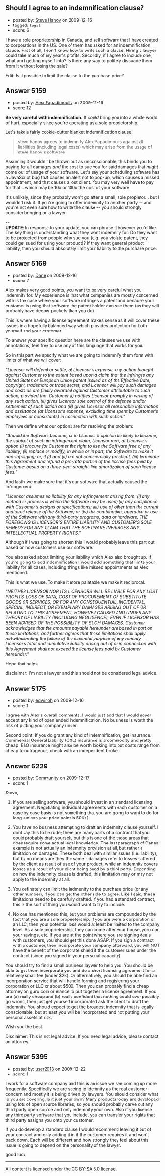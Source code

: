 ## Should I agree to an indemnification clause?

- posted by: [Steve Hanov](https://stackexchange.com/users/-1/1958-steve-hanov) on 2009-12-16
- tagged: `legal`
- score: 6

I have a sole proprietorship in Canada, and sell software that I have created to corporations in the US. One of them has asked for an indemnification clause. First of all, I don't know how to write such a clause. Hiring a lawyer could take much of my year's profits. Secondly, if I agree to include one, what am I getting myself into? Is there any way to politely dissuade them from it without losing the sale?

Edit: Is it possible to limit the clause to the purchase price?



## Answer 5159

- posted by: [Alex Papadimoulis](https://stackexchange.com/users/-1/123-alex-papadimoulis) on 2009-12-16
- score: 12

**Be very careful with indemnification.** It *could* bring you into a whole world of hurt, especially since you're operating as a sole proprietorship.

Let's take a fairly cookie-cutter blanket indemnification clause:

> steve.hanov agrees to indemnify Alex Papadimoulis against all liabilities (including legal costs) which may arise from the usage of steve.hanov's software

Assuming it wouldn't be thrown out as unconscionable, this binds you to paying for all damages *and* the cost to sue you for said damages that *might* come out of usage of your software. Let's say your scheduling software has a JavaScript bug that causes an alert not to pop-up, which causes a missed appointment, and that causes a lost client.  You may very well have to pay for that... which may be 10x or 100x the cost of your software.

It's unlikely, since they probably won't go after a small, sole propietor... but I wouldn't risk it. If you're going to offer indemnity to another party -- and you're not even sure how to write the clause -- you should strongly consider bringing on a lawyer.

--<br />
**UPDATE**: In response to your update, you can phrase it however you'd like. The key thing is understanding what they want indemnity for. Do they want to be protected from people who sue you (e.g. you violate patent, they could get sued for using your product)? If they want general product liability, then you should absolutely limit your liability to the purchase price.


## Answer 5169

- posted by: [Dane](https://stackexchange.com/users/-1/1441-dane) on 2009-12-16
- score: 7

Alex makes very good points, you want to be very careful what you indemnify for.  My experience is that what companies are mostly concerned with is the case where your software infringes a patent and because your customer is using that software the patent holder can sue them (as they will probably have deeper pockets than you do).

This is where having a license agreement makes sense as it will cover these issues in a hopefully balanced way which provides protection for both yourself and your customer.

To answer your specific question here are the clauses we use with annotations,  feel free to use any of this language that works for you.

So in this part we specify what we are going to indemnify them form with limits of what we will cover:

*"Licensor will defend or settle, at Licensor’s expense, any action brought against Customer to the extent based upon a claim that the <company name> infringes any United States or European Union patent issued as of the Effective Date, copyright, trademark or trade secret, and Licensor will pay such damages and costs as are finally awarded against Customer attributable to such action, provided that Customer (i) notifies Licensor promptly in writing of any such action, (ii) gives Licensor sole control of the defense and/or settlement of such action and (iii) gives Licensor all reasonable information and assistance (at Licensor’s expense, excluding time spent by Customer’s employees or consultants) in connection with such action."*

Then we define what our options are for resolving the problem:

*"Should the Software become, or in Licensor’s opinion be likely to become, the subject of such an infringement claim, Licensor may, at Licensor’s option (i) procure for Customer the right to use the Software free of any liability; (ii) replace or modify, in whole or in part, the Software to make it non-infringing; or, if (i) and (ii) are not commercially practical, (iii) terminate this Agreement and refund a pro-rata portion of the license fees paid by Customer based on a three-year straight-line amortization of such license fees."*

And lastly we make sure that it's our software that actually caused the infringement:

*"Licensor assumes no liability for any infringement arising from: (i) any method or process in which the Software may be used; (ii) any compliance with Customer’s designs or specifications; (iii) use of other than the current unaltered release of the Software; or (iv) the combination, operation or use of the Software with any third-party programs, data or hardware.  THE FOREGOING IS LICENSOR’S ENTIRE LIABILITY AND CUSTOMER’S SOLE REMEDY FOR ANY CLAIM THAT THE SOFTWARE INFRINGES ANY INTELLECTUAL PROPERTY RIGHTS."*

Although if I was going to shorten this I would probably leave this part out based on how customers use our software.

You also asked about limiting your liability which Alex also brought up.  If you're going to add indemnification I would add something that limits your liability for all cases, including things like missed appointments as Alex mentioned.

This is what we use.  To make it more palatable we make it reciprocal.

*"NEITHER LICENSOR NOR ITS LICENSORS WILL BE LIABLE FOR ANY LOST PROFITS, LOSS OF DATA, COST OF PROCUREMENT OF SUBSTITUTE GOODS OR SERVICES, OR FOR ANY CONSEQUENTIAL, INCIDENTAL, SPECIAL, INDIRECT, OR EXEMPLARY DAMAGES ARISING OUT OF OR RELATING TO THIS AGREEMENT, HOWEVER CAUSED AND UNDER ANY THEORY OF LIABILITY (INCLUDING NEGLIGENCE), EVEN IF LICENSOR HAS BEEN ADVISED OF THE POSSIBILITY OF SUCH DAMAGES.  Customer acknowledges that the amounts payable hereunder are based in part on these limitations, and further agrees that these limitations shall apply notwithstanding the failure of the essential purpose of any remedy.  Licensor’s total and cumulative liability arising out of or in connection with this Agreement shall not exceed the license fees paid by Customer hereunder."*

Hope that helps.

disclaimer: I'm not a lawyer and this should not be considered legal advice.


## Answer 5175

- posted by: [edwinoh](https://stackexchange.com/users/-1/1598-edwinoh) on 2009-12-16
- score: 1

I agree with Alex's overall comments.  I would just add that I would *never* accept any kind of open ended indemnification.  No business is worth the risk of putting your company under.

Second point:  If you do grant any kind of indemnification, get insurance.  Commercial General Liability (CGL) insurance is a commodity and pretty cheap.  E&O insurance might also be worth looking into but costs range from cheap to outrageous;  check with an independent broker.


## Answer 5229

- posted by: [Community](https://stackexchange.com/users/-1/-1-community) on 2009-12-17
- score: 1

Steve,

1. If you are selling software, you should invest in an standard licensing agreement.  Negotiating individual agreements with each customer on a case by case basis is not something that you are going to want to do for long (unless your price point is 50K+).  

2.  You have no business attempting to draft an indemnity clause yourself.  I dont say this to be rude; there are many parts of a contract that you could probably draft yourself, but this is one of the those areas that does require some actual legal knowledge.  The last paragraph of Danes' example is not actually an indemnity provision at all, but rather a limitation on damages. These both deal with similar issues (i.e. liability), but by no means are they the same - damages refer to losses suffered by the client as result of use of your product, while an indemnity covers losses as a result of your client being sued by a third party. Depending on how the indemnity clause is drafted, this limitation may or may not apply to the indemnity at all.  

3.  You definately can limit the indmenity to the purchase price (or any other number), if you can get the other side to agree.  Like I said, these limitations need to be carefully drafted. If you had a standard contract, this is the sort of thing you would want to try to include.  

4.  No one has mentioned this, but your problems are compounded by the fact that you are a sole proprietership.  If you are were a corporation or an LLC, then your potential loss would at least be limited to the company level.  As a sole proprietership, they can come after your house, yoru car, your savings, etc.  If you are at the point where you are signing deals with customers, you should get this done ASAP.  If you sign a contract with a customer, then incorporate your company afterward, you will NOT have the benefit of the corporate shield if the customer sues under the contract (since you signed in your personal capacity).  
   
You should try to find a small business laywer to help you.  You should be able to get them incorporate you and do a short licensing agreement for a relatively small fee (under $2k).  Or alternatively, you should be able find an incorporation service that will handle forming and registering your corporation or LLC or about $500.  Then you can probably find a cheap attorney on guru.com or elance to put together a license agreement.  If you are (a) really cheap and (b) really confident that nothing could ever possibly go wrong, then just get yourself incorporated ask the client to draft the indemnity.  You should expect to get the broadest indemnity that is legally conscionable, but at least you will be incorporated and not putting your personal assets at risk.

Wish you the best.

Disclaimer:  This is not legal advice.  If you need legal advice, please contact an attorney.

  


## Answer 5395

- posted by: [user2013](https://stackexchange.com/users/-1/2013-user2013) on 2009-12-22
- score: 1

I work for a software company and this is an issue we see coming up more frequently. Specifically we are seeing ip idemnity as the real customer concern and mostly it is being driven by lawyers. You should consider what ip you are covering. Is it just your own? Many products today are developed using lots of open source libraries, so you should probably carve out any third party open source and only indemnify your own. Also if you license any third party software that you include, you can transfer your rights that third party assigns you onto your customer.

If you do develop a standard clause I would recommend leaving it out of your contract and only adding it in if the customer requires it and won't back down. Each will be different and how strongly they feel about this issue is going to depend on the personality of the lawyer. 

good luck.



---

All content is licensed under the [CC BY-SA 3.0 license](https://creativecommons.org/licenses/by-sa/3.0/).
